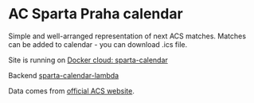 # AC Sparta Praha calendar

Simple and well-arranged representation of next ACS matches. Matches can be added to calendar - you can download .ics file.

Site is running on [Docker cloud: sparta-calendar](http://sparta-calendar.mveith.com/) 

Backend [sparta-calendar-lambda](https://github.com/mveith/sparta-calendar-lambda)

Data comes from [official ACS website](http://www.sparta.cz/srv/www/cs/football/match/viewNextMatches.do).